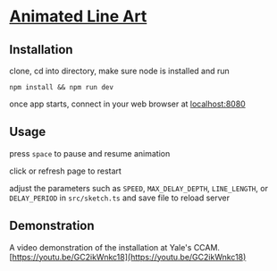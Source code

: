 # [Animated Line Art](https://anselbobrow.com/line-art/)
## Installation
clone, cd into directory, make sure node is installed and run

`npm install && npm run dev`

once app starts, connect in your web browser at [localhost:8080](http://localhost:8080/)

## Usage
press `space` to pause and resume animation

click or refresh page to restart

adjust the parameters such as `SPEED`, `MAX_DELAY_DEPTH`, `LINE_LENGTH`, or `DELAY_PERIOD` in `src/sketch.ts` and save file to reload server

## Demonstration
A video demonstration of the installation at Yale's CCAM.
[https://youtu.be/GC2ikWnkc18](https://youtu.be/GC2ikWnkc18)
